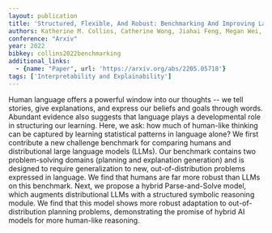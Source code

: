 ```yaml
---
layout: publication
title: 'Structured, Flexible, And Robust: Benchmarking And Improving Large Language Models Towards More Human-like Behavior In Out-of-distribution Reasoning Tasks'
authors: Katherine M. Collins, Catherine Wong, Jiahai Feng, Megan Wei, Joshua B. Tenenbaum
conference: "Arxiv"
year: 2022
bibkey: collins2022benchmarking
additional_links:
  - {name: "Paper", url: 'https://arxiv.org/abs/2205.05718'}
tags: ['Interpretability and Explainability']
---
```

Human language offers a powerful window into our thoughts -- we tell stories,
give explanations, and express our beliefs and goals through words. Abundant
evidence also suggests that language plays a developmental role in structuring
our learning. Here, we ask: how much of human-like thinking can be captured by
learning statistical patterns in language alone? We first contribute a new
challenge benchmark for comparing humans and distributional large language
models (LLMs). Our benchmark contains two problem-solving domains (planning and
explanation generation) and is designed to require generalization to new,
out-of-distribution problems expressed in language. We find that humans are far
more robust than LLMs on this benchmark. Next, we propose a hybrid
Parse-and-Solve model, which augments distributional LLMs with a structured
symbolic reasoning module. We find that this model shows more robust adaptation
to out-of-distribution planning problems, demonstrating the promise of hybrid
AI models for more human-like reasoning.
